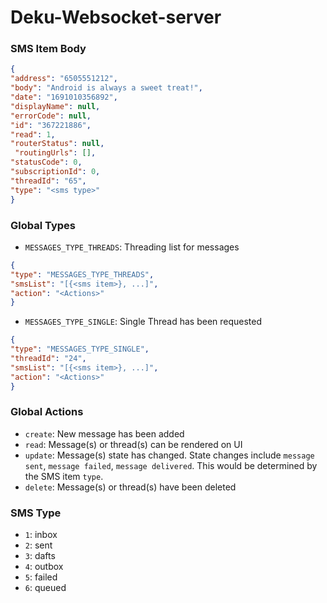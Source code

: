 # Deku-Websocket-server

### SMS Item Body
```json
{
"address": "6505551212",
"body": "Android is always a sweet treat!",
"date": "1691010356892",
"displayName": null,
"errorCode": null,
"id": "367221886",
"read": 1,
"routerStatus": null,
 "routingUrls": [],
"statusCode": 0,
"subscriptionId": 0,
"threadId": "65",
"type": "<sms type>"
}
```

### Global Types
- `MESSAGES_TYPE_THREADS`: Threading list for messages
```json
{
"type": "MESSAGES_TYPE_THREADS",
"smsList": "[{<sms item>}, ...]",
"action": "<Actions>"
}
```
- `MESSAGES_TYPE_SINGLE`: Single Thread has been requested
```json
{
"type": "MESSAGES_TYPE_SINGLE",
"threadId": "24",
"smsList": "[{<sms item>}, ...]",
"action": "<Actions>"
}
```

### Global Actions
- `create`: New message has been added
- `read`: Message(s) or thread(s) can be rendered on UI
- `update`: Message(s) state has changed. State changes include `message sent`, `message failed`, `message delivered`. This would be determined by the SMS item `type`.
- `delete`: Message(s) or thread(s) have been deleted 

### SMS Type
- `1`: inbox
- `2`: sent
- `3`: dafts
- `4`: outbox
- `5`: failed
- `6`: queued

